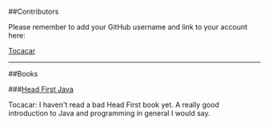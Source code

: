 ##Contributors

Please remember to add your GitHub username and link to your account here:

[Tocacar](https://github.com/tocacar)

-------

##Books

###[Head First Java](http://www.headfirstlabs.com/books/hfjava/)

Tocacar: I haven't read a bad Head First book yet. A really good introduction to Java and programming in general I would say.

